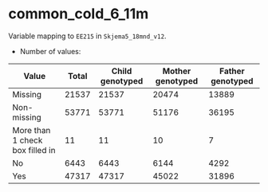 # common_cold_6_11m
Variable mapping to `EE215` in `Skjema5_18mnd_v12`.
- Number of values:

| Value | Total | Child genotyped | Mother genotyped | Father genotyped |
| ----- | ----- | --------------- | ---------------- | ---------------- |
| Missing | 21537 | 21537 | 20474 | 13889 |
| Non-missing | 53771 | 53771 | 51176 | 36195 |
| More than 1 check box filled in | 11 | 11 | 10 |7 |
| No | 6443 | 6443 | 6144 |4292 |
| Yes | 47317 | 47317 | 45022 |31896 |



